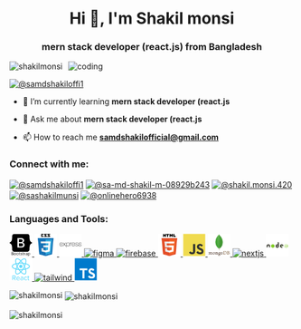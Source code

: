 <h1 align="center">Hi 👋, I'm Shakil monsi</h1>
<h3 align="center">mern stack developer (react.js) from Bangladesh</h3>

<img align="right" alt="coding" width="400" src="https://media.tenor.com/qJ5evVs-_uUAAAAC/coding.gif"/>

<p align="left"> <img src="https://komarev.com/ghpvc/?username=shakilmonsi&label=Profile%20views&color=0e75b6&style=flat" alt="shakilmonsi" /> </p>

<p align="left"> <a href="https://twitter.com/@samdshakiloffi1" target="blank"><img src="https://img.shields.io/twitter/follow/samdshakiloffi1?logo=twitter&style=for-the-badge" alt="@samdshakiloffi1" /></a> </p>

- 🌱 I’m currently learning **mern stack developer (react.js**

- 💬 Ask me about **mern stack developer (react.js**

- 📫 How to reach me **samdshakilofficial@gmail.com**

<h3 align="left">Connect with me:</h3>
<p align="left">
<a href="https://twitter.com/@samdshakiloffi1" target="blank"><img align="center" src="https://raw.githubusercontent.com/rahuldkjain/github-profile-readme-generator/master/src/images/icons/Social/twitter.svg" alt="@samdshakiloffi1" height="30" width="40" /></a>
<a href="https://www.linkedin.com/in/sa-md-shakil-m-08929b243/" target="blank"><img align="center" src="https://raw.githubusercontent.com/rahuldkjain/github-profile-readme-generator/master/src/images/icons/Social/linked-in-alt.svg" alt="@sa-md-shakil-m-08929b243" height="30" width="40" /></a>
<a href="https://fb.com/@shakil.monsi.420" target="blank"><img align="center" src="https://raw.githubusercontent.com/rahuldkjain/github-profile-readme-generator/master/src/images/icons/Social/facebook.svg" alt="@shakil.monsi.420" height="30" width="40" /></a>
<a href="https://www.instagram.com/sashakilmunsi/?igshid=MWlmdDV3bDg1cHpzcA%3D%3D" target="blank"><img align="center" src="https://raw.githubusercontent.com/rahuldkjain/github-profile-readme-generator/master/src/images/icons/Social/instagram.svg" alt="@sashakilmunsi" height="30" width="40" /></a>
<a href="https://www.youtube.com/@onlinehero6938" target="blank"><img align="center" src="https://raw.githubusercontent.com/rahuldkjain/github-profile-readme-generator/master/src/images/icons/Social/youtube.svg" alt="@onlinehero6938" height="30" width="40" /></a>
</p>

<h3 align="left">Languages and Tools:</h3>
<p align="left"> <a href="https://getbootstrap.com" target="_blank" rel="noreferrer"> <img src="https://raw.githubusercontent.com/devicons/devicon/master/icons/bootstrap/bootstrap-plain-wordmark.svg" alt="bootstrap" width="40" height="40"/> </a> <a href="https://www.w3schools.com/css/" target="_blank" rel="noreferrer"> <img src="https://raw.githubusercontent.com/devicons/devicon/master/icons/css3/css3-original-wordmark.svg" alt="css3" width="40" height="40"/> </a> <a href="https://expressjs.com" target="_blank" rel="noreferrer"> <img src="https://raw.githubusercontent.com/devicons/devicon/master/icons/express/express-original-wordmark.svg" alt="express" width="40" height="40"/> </a> <a href="https://www.figma.com/" target="_blank" rel="noreferrer"> <img src="https://www.vectorlogo.zone/logos/figma/figma-icon.svg" alt="figma" width="40" height="40"/> </a> <a href="https://firebase.google.com/" target="_blank" rel="noreferrer"> <img src="https://www.vectorlogo.zone/logos/firebase/firebase-icon.svg" alt="firebase" width="40" height="40"/> </a> <a href="https://www.w3.org/html/" target="_blank" rel="noreferrer"> <img src="https://raw.githubusercontent.com/devicons/devicon/master/icons/html5/html5-original-wordmark.svg" alt="html5" width="40" height="40"/> </a> <a href="https://developer.mozilla.org/en-US/docs/Web/JavaScript" target="_blank" rel="noreferrer"> <img src="https://raw.githubusercontent.com/devicons/devicon/master/icons/javascript/javascript-original.svg" alt="javascript" width="40" height="40"/> </a> <a href="https://www.mongodb.com/" target="_blank" rel="noreferrer"> <img src="https://raw.githubusercontent.com/devicons/devicon/master/icons/mongodb/mongodb-original-wordmark.svg" alt="mongodb" width="40" height="40"/> </a> <a href="https://nextjs.org/" target="_blank" rel="noreferrer"> <img src="https://cdn.worldvectorlogo.com/logos/nextjs-2.svg" alt="nextjs" width="40" height="40"/> </a> <a href="https://nodejs.org" target="_blank" rel="noreferrer"> <img src="https://raw.githubusercontent.com/devicons/devicon/master/icons/nodejs/nodejs-original-wordmark.svg" alt="nodejs" width="40" height="40"/> </a> <a href="https://reactjs.org/" target="_blank" rel="noreferrer"> <img src="https://raw.githubusercontent.com/devicons/devicon/master/icons/react/react-original-wordmark.svg" alt="react" width="40" height="40"/> </a> <a href="https://tailwindcss.com/" target="_blank" rel="noreferrer"> <img src="https://www.vectorlogo.zone/logos/tailwindcss/tailwindcss-icon.svg" alt="tailwind" width="40" height="40"/> </a> <a href="https://www.typescriptlang.org/" target="_blank" rel="noreferrer"> <img src="https://raw.githubusercontent.com/devicons/devicon/master/icons/typescript/typescript-original.svg" alt="typescript" width="40" height="40"/> </a> </p>

<p><img align="left" src="https://github-readme-stats.vercel.app/api/top-langs?username=shakilmonsi&show_icons=true&locale=en&layout=compact" alt="shakilmonsi" /></p>

<p>&nbsp;<img align="center" src="https://github-readme-stats.vercel.app/api?username=shakilmonsi&show_icons=true&locale=en" alt="shakilmonsi" /></p>

<p><img align="center" src="https://github-readme-streak-stats.herokuapp.com/?user=shakilmonsi&" alt="shakilmonsi" /></p>
